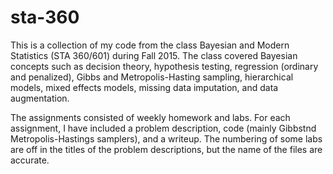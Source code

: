 # sta-360

This is a collection of my code from the class Bayesian and Modern Statistics (STA 360/601) during Fall 2015. The class covered Bayesian concepts such as decision theory, hypothesis testing, regression (ordinary and penalized), Gibbs and Metropolis-Hasting sampling, hierarchical models, mixed effects models, missing data imputation, and data augmentation.

The assignments consisted of weekly homework and labs. For each assignment, I have included a problem description, code (mainly Gibbstnd Metropolis-Hastings samplers), and a writeup. The numbering of some labs are off in the titles of the problem descriptions, but the name of the files are accurate.